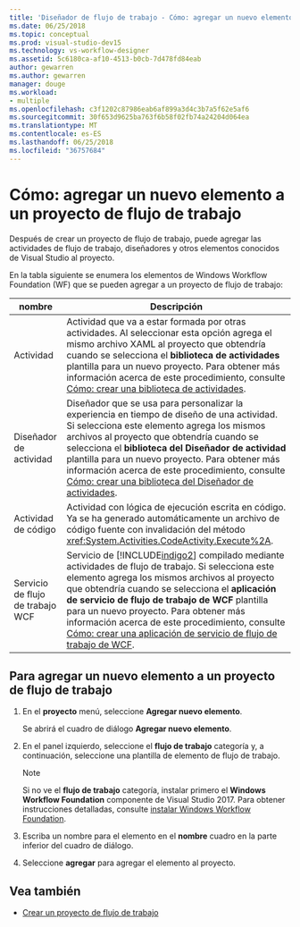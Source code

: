 ```yaml
---
title: 'Diseñador de flujo de trabajo - Cómo: agregar un nuevo elemento a un proyecto de flujo de trabajo'
ms.date: 06/25/2018
ms.topic: conceptual
ms.prod: visual-studio-dev15
ms.technology: vs-workflow-designer
ms.assetid: 5c6180ca-af10-4513-b0cb-7d478fd84eab
author: gewarren
ms.author: gewarren
manager: douge
ms.workload:
- multiple
ms.openlocfilehash: c3f1202c87986eab6af899a3d4c3b7a5f62e5af6
ms.sourcegitcommit: 30f653d9625ba763f6b58f02fb74a24204d064ea
ms.translationtype: MT
ms.contentlocale: es-ES
ms.lasthandoff: 06/25/2018
ms.locfileid: "36757684"
---
```

# <a name="how-to-add-a-new-item-to-a-workflow-project"></a>Cómo: agregar un nuevo elemento a un proyecto de flujo de trabajo

Después de crear un proyecto de flujo de trabajo, puede agregar las actividades de flujo de trabajo, diseñadores y otros elementos conocidos de Visual Studio al proyecto.

En la tabla siguiente se enumera los elementos de Windows Workflow Foundation (WF) que se pueden agregar a un proyecto de flujo de trabajo:

|nombre|Descripción|
|----------|-----------------|
|Actividad|Actividad que va a estar formada por otras actividades. Al seleccionar esta opción agrega el mismo archivo XAML al proyecto que obtendría cuando se selecciona el **biblioteca de actividades** plantilla para un nuevo proyecto. Para obtener más información acerca de este procedimiento, consulte [Cómo: crear una biblioteca de actividades](../workflow-designer/how-to-create-an-activity-library.md).|
|Diseñador de actividad|Diseñador que se usa para personalizar la experiencia en tiempo de diseño de una actividad. Si selecciona este elemento agrega los mismos archivos al proyecto que obtendría cuando se selecciona el **biblioteca del Diseñador de actividad** plantilla para un nuevo proyecto. Para obtener más información acerca de este procedimiento, consulte [Cómo: crear una biblioteca del Diseñador de actividades](../workflow-designer/how-to-create-an-activity-designer-library.md).|
|Actividad de código|Actividad con lógica de ejecución escrita en código. Ya se ha generado automáticamente un archivo de código fuente con invalidación del método <xref:System.Activities.CodeActivity.Execute%2A>.|
|Servicio de flujo de trabajo WCF|Servicio de [!INCLUDE[indigo2](../workflow-designer/includes/indigo2_md.md)] compilado mediante actividades de flujo de trabajo. Si selecciona este elemento agrega los mismos archivos al proyecto que obtendría cuando se selecciona el **aplicación de servicio de flujo de trabajo de WCF** plantilla para un nuevo proyecto. Para obtener más información acerca de este procedimiento, consulte [Cómo: crear una aplicación de servicio de flujo de trabajo de WCF](../workflow-designer/how-to-create-a-wcf-workflow-service-application.md).|

## <a name="to-add-a-new-item-to-a-workflow-project"></a>Para agregar un nuevo elemento a un proyecto de flujo de trabajo

1. En el **proyecto** menú, seleccione **Agregar nuevo elemento**.

   Se abrirá el cuadro de diálogo **Agregar nuevo elemento**.

1. En el panel izquierdo, seleccione el **flujo de trabajo** categoría y, a continuación, seleccione una plantilla de elemento de flujo de trabajo.

   > [!NOTE]
   > Si no ve el **flujo de trabajo** categoría, instalar primero el **Windows Workflow Foundation** componente de Visual Studio 2017. Para obtener instrucciones detalladas, consulte [instalar Windows Workflow Foundation](developing-applications-with-the-workflow-designer.md#install-windows-workflow-foundation).

1. Escriba un nombre para el elemento en el **nombre** cuadro en la parte inferior del cuadro de diálogo.

1. Seleccione **agregar** para agregar el elemento al proyecto.

## <a name="see-also"></a>Vea también

- [Crear un proyecto de flujo de trabajo](../workflow-designer/creating-a-workflow-project.md)